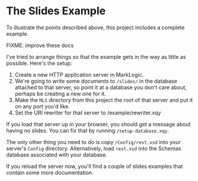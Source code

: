# The Slides Example

To illustrate the points described above, this project includes a complete example.

FIXME: improve these docs

I've tried to arrange things so that the example gets in the way as little as possible.
Here's the setup:

1. Create a new HTTP application server in MarkLogic.
2. We're going to write some documents to `/slides/` in the database attached to that server, so point it at a database you don't care about, perhaps be creating a new one for it.
3. Make the `MLS` directory from this project the root of that server and put it on any port you'd like.
4. Set the URI rewriter for that server to /example/rewriter.xqy

If you load that server up in your browser, you should get a message
about having no slides. You can fix that by running
`/setup-database.xqy`.

The only other thing you need to do is copy `/Config/rest.xsd` into
your server's `Config` directory. Alternatively, load `rest.xsd` into
the Schemas database associated with your database.

If you reload the server now, you'll find a couple of slides examples
that contain some more documentation.

